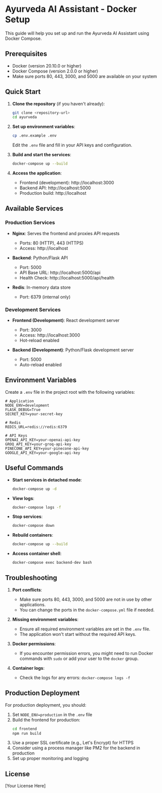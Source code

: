 # Ayurveda AI Assistant - Docker Setup

This guide will help you set up and run the Ayurveda AI Assistant using Docker Compose.

## Prerequisites

- Docker (version 20.10.0 or higher)
- Docker Compose (version 2.0.0 or higher)
- Make sure ports 80, 443, 3000, and 5000 are available on your system

## Quick Start

1. **Clone the repository** (if you haven't already):
   ```bash
   git clone <repository-url>
   cd ayurveda
   ```

2. **Set up environment variables**:
   ```bash
   cp .env.example .env
   ```
   Edit the `.env` file and fill in your API keys and configuration.

3. **Build and start the services**:
   ```bash
   docker-compose up --build
   ```

4. **Access the application**:
   - Frontend (development): http://localhost:3000
   - Backend API: http://localhost:5000
   - Production build: http://localhost

## Available Services

### Production Services
- **Nginx**: Serves the frontend and proxies API requests
  - Ports: 80 (HTTP), 443 (HTTPS)
  - Access: http://localhost

- **Backend**: Python/Flask API
  - Port: 5000
  - API Base URL: http://localhost:5000/api
  - Health Check: http://localhost:5000/api/health

- **Redis**: In-memory data store
  - Port: 6379 (internal only)

### Development Services
- **Frontend (Development)**: React development server
  - Port: 3000
  - Access: http://localhost:3000
  - Hot-reload enabled

- **Backend (Development)**: Python/Flask development server
  - Port: 5000
  - Auto-reload enabled

## Environment Variables

Create a `.env` file in the project root with the following variables:

```
# Application
NODE_ENV=development
FLASK_DEBUG=True
SECRET_KEY=your-secret-key

# Redis
REDIS_URL=redis://redis:6379

# API Keys
OPENAI_API_KEY=your-openai-api-key
GROQ_API_KEY=your-groq-api-key
PINECONE_API_KEY=your-pinecone-api-key
GOOGLE_API_KEY=your-google-api-key
```

## Useful Commands

- **Start services in detached mode**:
  ```bash
  docker-compose up -d
  ```

- **View logs**:
  ```bash
  docker-compose logs -f
  ```

- **Stop services**:
  ```bash
  docker-compose down
  ```

- **Rebuild containers**:
  ```bash
  docker-compose up --build
  ```

- **Access container shell**:
  ```bash
  docker-compose exec backend-dev bash
  ```

## Troubleshooting

1. **Port conflicts**:
   - Make sure ports 80, 443, 3000, and 5000 are not in use by other applications.
   - You can change the ports in the `docker-compose.yml` file if needed.

2. **Missing environment variables**:
   - Ensure all required environment variables are set in the `.env` file.
   - The application won't start without the required API keys.

3. **Docker permissions**:
   - If you encounter permission errors, you might need to run Docker commands with `sudo` or add your user to the `docker` group.

4. **Container logs**:
   - Check the logs for any errors: `docker-compose logs -f`

## Production Deployment

For production deployment, you should:

1. Set `NODE_ENV=production` in the `.env` file
2. Build the frontend for production:
   ```bash
   cd frontend
   npm run build
   ```
3. Use a proper SSL certificate (e.g., Let's Encrypt) for HTTPS
4. Consider using a process manager like PM2 for the backend in production
5. Set up proper monitoring and logging

## License

[Your License Here]
